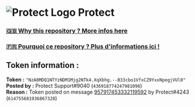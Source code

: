 # ![Protect Logo](https://i.imgur.com/5ovpCPg.png) Protect

### [🇬🇧 Why this repository ? More infos here](https://github.com/protect-github-bot/token-reset/blob/main/README.md)

### [🇫🇷 Pourquoi ce repository ? Plus d'informations ici !](https://github.com/protect-github-bot/token-reset/blob/main/FR_README.md)

## Token information :
**Token :** `"NzA0MDQ1NTYzNDM1Mjg2NTk4.XqXbhg.--B33cbo1VfxCZ9YxxNpegjVUl0"`\
**Posted by :** Protect Support#9040 (`436918774247981096`)\
**Reason :** Token posted on message [957917453332119592](https://discord.com/channels/835179952500113459/881108454226399292/957917453332119592) by Protect#4243 (`614755681936867328`)